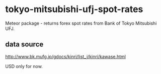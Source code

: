 # tokyo-mitsubishi-ufj-spot-rates
Meteor package - returns forex spot rates from Bank of Tokyo Mitsubishi UFJ.

## data source
http://www.bk.mufg.jp/gdocs/kinri/list_j/kinri/kawase.html

USD only for now.

